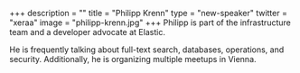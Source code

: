 +++
description = ""
title = "Philipp Krenn"
type = "new-speaker"
twitter = "xeraa"
image = "philipp-krenn.jpg"
+++
Philipp is part of the infrastructure team and a developer advocate at Elastic.

He is frequently talking about full-text search, databases, operations, and security. Additionally, he is organizing multiple meetups in Vienna.